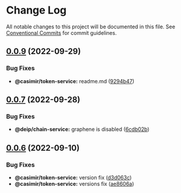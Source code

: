 # Change Log

All notable changes to this project will be documented in this file.
See [Conventional Commits](https://conventionalcommits.org) for commit guidelines.

## [0.0.9](https://github.com/casimir-ai/frontend/compare/v0.0.7...v0.0.9) (2022-09-29)


### Bug Fixes

* **@casimir/token-service:** readme.md ([9294b47](https://github.com/casimir-ai/frontend/commit/9294b4727a3ac582897782da135d61487e825223))





## [0.0.7](https://github.com/casimir-ai/frontend/compare/v0.0.6...v0.0.7) (2022-09-28)


### Bug Fixes

* **@deip/chain-service:** graphene is disabled ([6cdb02b](https://github.com/casimir-ai/frontend/commit/6cdb02b43cb7fdcf14d60a0fa6e93e2940ce9a41))





## [0.0.6](https://github.com/DEIPworld/deip-modules/compare/v0.0.4...v0.0.6) (2022-09-10)


### Bug Fixes

* **@casimir/token-service:** version fix ([d3d063c](https://github.com/DEIPworld/deip-modules/commit/d3d063c1cffb51ed4c8d8e2e33d0362f989632cd))
* **@casimir/token-service:** versions fix ([ae8606a](https://github.com/DEIPworld/deip-modules/commit/ae8606a0f4ee69537fb0f6ac440310d09b10e34d))
